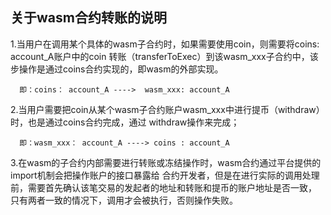 ## 关于wasm合约转账的说明

1.当用户在调用某个具体的wasm子合约时，如果需要使用coin，则需要将coins: account_A账户中的coin
  转账（transferToExec）到该wasm_xxx子合约中，该步操作是通过coins合约实现的，即wasm的外部实现。
  
```
  即：coins： account_A ---->  wasm_xxx: account_A  
```

2.当用户需要把coin从某个wasm子合约账户wasm_xxx中进行提币（withdraw）时，也是通过coins合约完成，通过
  withdraw操作来完成；
  
```
  即：wasm_xxx： account_A ----> coins : account_A  
```

3.在wasm的子合约内部需要进行转账或冻结操作时，wasm合约通过平台提供的import机制会把操作账户的接口暴露给
  合约开发者，但是在进行实际的调用处理前，需要首先确认该笔交易的发起者的地址和转账和提币的账户地址是否一致，
  只有两者一致的情况下，调用才会被执行，否则操作失败。